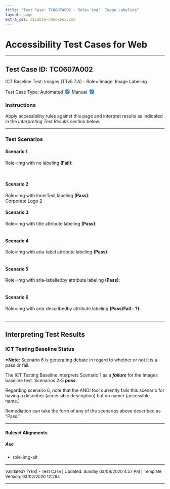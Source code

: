 ```yaml
---
title: "Test Case: TC0607A002 - Role='img'  Image Labeling"
layout: page
extra_css: disable-checkbox.css
---
```




<h1>Accessibility Test Cases for Web</h1>
<hr>
<!-- InstanceBeginEditable name="TestCaseName" -->
<h2>Test Case ID: TC0607A002</h2>
<p class="h3">ICT Baseline Test: Images (TTv5 7.A) - Role='image' Image Labeling</p>
<p class="h4">Test Case Type:
  <label for="tmpCBAuto">Automated</label>
  <input checked type="checkbox" name="tmpCBAuto" id="tmpCBAuto">
  <label for="tmpCBManual">Manual</label>
  <input checked type="checkbox" name="tmpCBManual" id="tmpCBManual">
</p>
<h3><strong>Instructions</strong></h3>
<p>Apply accessibility rules against this page and interpret results as indicated in the <em>Interpreting Test Results</em> section below.</p>
<!-- InstanceEndEditable -->
<hr>

<!--***** SCENARIOS *****-->
<h3>Test Scenarios</h3>
<h4> Scenario 1</h4>
<!-- InstanceBeginEditable name="TestCaseScenario" -->
<Label hidden id="lb5">Corporate Logo 5</Label>
<Label hidden id="lb6">Corporate Logo 6</Label>

Role=img with no labeling <strong>(Fail)</strong>:
<div role="img" id="fail_1">&nbsp;</div>

<h4>Scenario 2</h4>
Role=img with InnerText labeling <strong>(Pass)</strong>:
<div role="img" id="pass_2">Corporate Logo 2</div>


<h4>Scenario 3</h4>
Role=img with title attribute labeling <strong>(Pass)</strong>:
<div title="Corporate Logo 3" role="img" id="pass_3">&nbsp;</div>


<h4>Scenario 4</h4>
Role=img with aria-label attribute labeling <strong>(Pass)</strong>:
<div aria-label="Corporate Logo 4" role="img" id="pass_4">&nbsp;</div>


<h4>Scenario 5</h4>
Role=img with aria-labelledby attribute labeling <strong>(Pass)</strong>:
<div aria-labelledby="lb5" role="img" id="pass_5">&nbsp;</div>


<h4>Scenario 6</h4>
Role=img with aria-describedby attribute labeling <strong>(Pass/Fail - ?)</strong>:
<div aria-describedby="lb6" role="img" id="pass_6">&nbsp;</div>



<!-- InstanceEndEditable -->
<hr>

<!--***** INTERPRETING TEST RESULTS *****-->
<h2>Interpreting Test Results</h2>
<h3>ICT Testing Baseline Status</h3>
<!-- InstanceBeginEditable name="ResultsInterpretation" -->
<p><strong>*Note:</strong> Scenario 6 is generating debate in regard to whether or not it is a pass or fail.</p>
<p>The ICT Testing Baseline interprets Scenario 1 as a <em><strong>failure</strong></em> for the Images baseline test. Scenarios 2-5 <em><strong>pass</strong></em>. </p>
<p>Regarding scenario 6, note that the ANDI tool currently fails this scenario for having a describer (accessible description) but no namer (accessible name.) </p>
<p>Remediation can take the form of any of the scenarios above described as “Pass.”</p>
<!-- InstanceEndEditable -->
<hr>

<!--***** RULESET ALIGNMENTS *****-->
<h4>Ruleset Alignments</h4>
<!-- InstanceBeginEditable name="RulesetAlignments" -->
<h5>Axe</h5>
<ul>
  <li>role-img-alt</li>
</ul>
<!-- InstanceEndEditable -->


<!--***** FOOTER *****-->
<hr>
<p style="font-size:small">Validated? [<!-- InstanceBeginEditable name="Validation" -->YES<!-- InstanceEndEditable -->] - Test Case | Updated: <!-- #BeginDate format:fAm3a -->Sunday 03/08/2020 4:57 PM<!-- #EndDate --> | Template Version: 03/02/2020 12:29a</p>
<hr>


